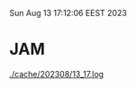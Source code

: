 Sun Aug 13 17:12:06 EEST 2023
# JAM
<a href='./cache/202308/13_17.log'>./cache/202308/13_17.log</a>
